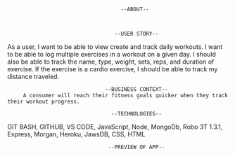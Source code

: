                                         --ABOUT--



                                      --USER STORY--
As a user, I want to be able to view create and track daily workouts. I want to be able to log multiple exercises in a workout on a given day. I should also be able to track the name, type, weight, sets, reps, and duration of exercise. If the exercise is a cardio exercise, I should be able to track my distance traveled.
                                   
                                   --BUSINESS CONTEXT--
         A consumer will reach their fitness goals quicker when they track their workout progress.
                                     
                                     --TECHNOLOGIES--
GIT BASH, GITHUB, VS CODE, JavaScript, Node, MongoDb, Robo 3T 1.3.1, Express, Morgan, Heroku, JawsDB, CSS, HTML

                                    --PREVIEW OF APP--
